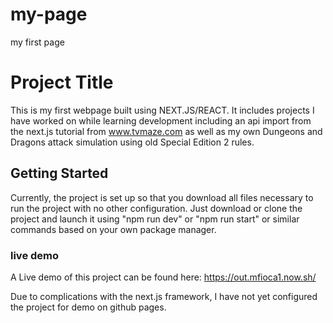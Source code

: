 # my-page
my first page
# Project Title

This is my first webpage built using NEXT.JS/REACT.  It includes projects I have worked on while learning development including an api import from the next.js tutorial from www.tvmaze.com as well as my own Dungeons and Dragons attack simulation using old Special Edition 2 rules.  

## Getting Started

Currently, the project is set up so that you download all files necessary to run the project with no other configuration.  Just download or clone the project and launch it using "npm run dev" or "npm run start" or similar commands based on your own package manager.

### live demo

A Live demo of this project can be found here:  <https://out.mfioca1.now.sh/>  

Due to complications with the next.js framework, I have not yet configured the project for demo on github pages.

```

